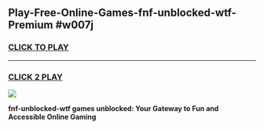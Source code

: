 
## Play-Free-Online-Games-fnf-unblocked-wtf-Premium #w007j
<h3>
<a href="https://premium.freeplayer.one?title=fnf-unblocked-wtf&ref=8M">CLICK TO PLAY</a></h3>
<hr>

<h3>
<a href="https://premium.freeplayer.one?title=fnf-unblocked-wtf&ref=8M">CLICK 2 PLAY</a>
  
</h3>

<a href="https://premium.freeplayer.one?title=fnf-unblocked-wtf&ref=8M"><img src="https://clearcache.store/games.png"></a>


**fnf-unblocked-wtf games unblocked: Your Gateway to Fun and Accessible Online Gaming**
